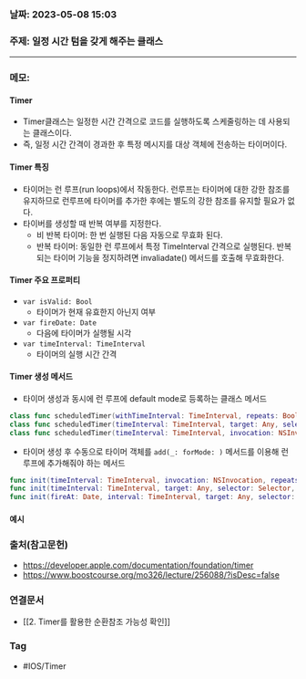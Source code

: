 ### 날짜: 2023-05-08 15:03

### 주제: 일정 시간 텀을 갖게 해주는 클래스
---
### 메모: 
#### Timer 
- Timer클래스는 일정한 시간 간격으로 코드를 실행하도록 스케줄링하는 데 사용되는 클래스이다. 
- 즉, 일정 시간 간격이 경과한 후 특정 메시지를 대상 객체에 전송하는 타이머이다. 
#### Timer 특징 
- 타이머는 런 루프(run loops)에서 작동한다. 런루프는 타이머에 대한 강한 참조를 유지하므로 런루프에 타이머를 추가한 후에는 별도의 강한 참조를 유지할 필요가 없다. 
- 타이버를 생성할 때 반복 여부를 지정한다.
	- 비 반복 타이머: 한 번 실행된 다음 자동으로 무효화 된다. 
	- 반복 타이머: 동일한 런 루프에서 특정 TimeInterval 간격으로 실행된다. 반복되는 타이머 기능을 정지하려면 invaliadate() 메서드를 호출해 무효화한다. 
#### Timer 주요 프로퍼티 
- `var isValid: Bool`
	- 타이머가 현재 유효한지 아닌지 여부
- `var fireDate: Date`
	- 다음에 타이머가 실행될 시각
- `var timeInterval: TimeInterval`
	- 타이머의 실행 시간 간격
#### Timer 생성 메서드 
- 타이머 생성과 동시에 런 루프에 default mode로 등록하는 클래스 메서드 
~~~ swift 
class func scheduledTimer(withTimeInterval: TimeInterval, repeats: Bool, block: (Timer) -> Void)
class func scheduledTimer(timeInterval: TimeInterval, target: Any, selector: Selector, userInfo: Any?, repeats: Bool)
class func scheduledTimer(timeInterval: TimeInterval, invocation: NSInvocation, repeats: Bool)
~~~
- 타이머 생성 후 수동으로 타이머 객체를 `add(_: forMode: )` 메서드를 이용해 런 루프에 추가해줘야 하는 메서드 
~~~ swift 
func init(timeInterval: TimeInterval, invocation: NSInvocation, repeats: Bool)
func init(timeInterval: TimeInterval, target: Any, selector: Selector, userInfo: Any?, repeats: Bool)
func init(fireAt: Date, interval: TimeInterval, target: Any, selector: Selector, userInfo: Any?, repeats: Bool)
~~~
#### 예시 

### 출처(참고문헌) 
- https://developer.apple.com/documentation/foundation/timer
- https://www.boostcourse.org/mo326/lecture/256088/?isDesc=false

### 연결문서 
- [[2. Timer를 활용한 순환참조 가능성 확인]]

### Tag
- #IOS/Timer 